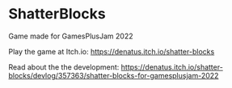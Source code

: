 # ShatterBlocks
Game made for GamesPlusJam 2022

Play the game at Itch.io: https://denatus.itch.io/shatter-blocks

Read about the the development: https://denatus.itch.io/shatter-blocks/devlog/357363/shatter-blocks-for-gamesplusjam-2022

